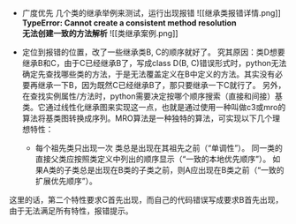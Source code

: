 -	广度优先
几个类的继承举例来测试，运行出现报错
![[继承类报错详情.png]]
**TypeError: Cannot create a consistent method resolution  
无法创建一致的方法解析**
![[类继承案例.png]]

-	定位到报错的位置，改了一些继承类B, C的顺序就好了。
究其原因：类D想要继承B和C，由于C已经继承B了，写成class D(B,  C)错误形式时，python无法确定先查找哪些类的方法，于是无法覆盖定义在B中定义的方法。其实没有必要再继承一下B，因为既然C已经继承B了，那只要继承一下C就行了。
另外，在查找实例属性/方法时，python需要决定按哪个顺序搜索（直接和间接）基类。它通过线性化继承图来实现这一点，也就是通过使用一种叫做c3或mro的算法将基类图转换成序列。MRO算法是一种独特的算法，可实现以下几个理想特性：
	-	每个祖先类只出现一次
类总是出现在其祖先之前（“单调性”）。
同一类的直接父类应按照类定义中列出的顺序显示（“一致的本地优先顺序”）。
如果A类的子类总是出现在B类的子类之前，则A应出现在B类之前（“一致的扩展优先顺序”）。

这里的话，第二个特性要求C首先出现，而自己的代码错误写成要求B首先出现，由于无法满足所有特性，报错提示。